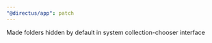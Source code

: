 ```yaml
---
"@directus/app": patch
---
```


Made folders hidden by default in system collection-chooser interface
